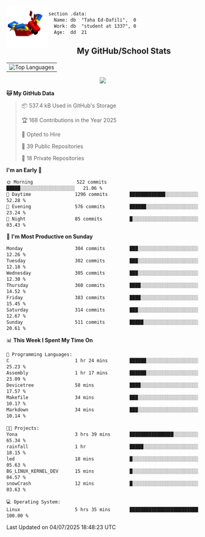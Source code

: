 <img src="parrot_fly_flipped.gif" align="left" height="110">


```assembly
section .data:
  Name: db  "Taha Ed-Dafili",  0
  Work: db  "student at 1337", 0
  Age:  dd  21
```


<div align="center">
  <h2>My GitHub/School Stats</h2>
</div>
<table align="center">
  <tr>
    <td align="center"><img width="450" src="https://github-readme-stats.vercel.app/api/top-langs/?username=0rayn&layout=compact&theme=github_dark&hide=html,makefile,css&exclude_repo=Yona2.0,Nand2Tetris&hide_border=true&langs_count=6" alt="Top Languages" /></td>
<!--     <td align="center"><img src="https://github-readme-streak-stats.herokuapp.com?user=0rayn&theme=github-dark-blue&hide_border=true&border_radius=5" alt="GitHub Streak" /></td>
  </tr> -->
</table>
 <p align="center">
  <a href="https://github.com/0rayn">
    <img src="https://komarev.com/ghpvc/?username=0rayn&color=blue&style=flat)" />
  </a>
</p>

<!--START_SECTION:waka-->
**🐱 My GitHub Data** 

> 📦 537.4 kB Used in GitHub's Storage 
 > 
> 🏆 168 Contributions in the Year 2025
 > 
> 💼 Opted to Hire
 > 
> 📜 39 Public Repositories 
 > 
> 🔑 18 Private Repositories 
 > 
**I'm an Early 🐤** 

```text
🌞 Morning                522 commits         █████░░░░░░░░░░░░░░░░░░░░   21.06 % 
🌆 Daytime                1296 commits        █████████████░░░░░░░░░░░░   52.28 % 
🌃 Evening                576 commits         ██████░░░░░░░░░░░░░░░░░░░   23.24 % 
🌙 Night                  85 commits          █░░░░░░░░░░░░░░░░░░░░░░░░   03.43 % 
```
📅 **I'm Most Productive on Sunday** 

```text
Monday                   304 commits         ███░░░░░░░░░░░░░░░░░░░░░░   12.26 % 
Tuesday                  302 commits         ███░░░░░░░░░░░░░░░░░░░░░░   12.18 % 
Wednesday                305 commits         ███░░░░░░░░░░░░░░░░░░░░░░   12.30 % 
Thursday                 360 commits         ████░░░░░░░░░░░░░░░░░░░░░   14.52 % 
Friday                   383 commits         ████░░░░░░░░░░░░░░░░░░░░░   15.45 % 
Saturday                 314 commits         ███░░░░░░░░░░░░░░░░░░░░░░   12.67 % 
Sunday                   511 commits         █████░░░░░░░░░░░░░░░░░░░░   20.61 % 
```


📊 **This Week I Spent My Time On** 

```text
💬 Programming Languages: 
C                        1 hr 24 mins        ██████░░░░░░░░░░░░░░░░░░░   25.23 % 
Assembly                 1 hr 17 mins        ██████░░░░░░░░░░░░░░░░░░░   23.09 % 
Devicetree               58 mins             ████░░░░░░░░░░░░░░░░░░░░░   17.57 % 
Makefile                 34 mins             ███░░░░░░░░░░░░░░░░░░░░░░   10.17 % 
Markdown                 34 mins             ███░░░░░░░░░░░░░░░░░░░░░░   10.14 % 

🐱‍💻 Projects: 
Yona                     3 hrs 39 mins       ████████████████░░░░░░░░░   65.34 % 
rainfall                 1 hr                █████░░░░░░░░░░░░░░░░░░░░   18.15 % 
led                      18 mins             █░░░░░░░░░░░░░░░░░░░░░░░░   05.63 % 
BG_LINUX_KERNEL_DEV      15 mins             █░░░░░░░░░░░░░░░░░░░░░░░░   04.57 % 
snowCrash                12 mins             █░░░░░░░░░░░░░░░░░░░░░░░░   03.63 % 

💻 Operating System: 
Linux                    5 hrs 35 mins       █████████████████████████   100.00 % 
```


 Last Updated on 04/07/2025 18:48:23 UTC
<!--END_SECTION:waka-->
